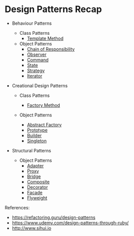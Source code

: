 Design Patterns Recap
======

* Behaviour Patterns
  - Class Patterns
     * [Template Method](https://github.com/sayidu/design-patterns/tree/master/behavioural_patterns/template)
  - Object Patterns
     * [Chain of Responsibility](https://github.com/sayidu/design-patterns/tree/master/behavioural_patterns/chain_of_responsibility)
     * [Observer](https://github.com/sayidu/design-patterns/tree/master/behavioural_patterns/observer)
     * [Command](https://github.com/sayidu/design-patterns/tree/master/bgtehavioural_patterns/command)
     * [State](https://github.com/sayidu/design-patterns/tree/master/behavioural_patterns/state)
     * [Strategy](https://github.com/sayidu/design-patterns/tree/master/behavioural_patterns/strategy)
     * [Iterator](https://github.com/sayidu/design-patterns/tree/master/behavioural_patterns/iterator)

* Creational Design Patterns
  - Class Patterns
    * [Factory Method](https://github.com/sayidu/design-patterns/tree/master/creational_patterns/factory_method)

  - Object Patterns
    * [Abstract Factory](https://github.com/sayidu/design-patterns/tree/master/creational_patterns/abstract_factory)
    * [Prototype](https://github.com/sayidu/design-patterns/tree/master/creational_patterns/prototype)
    * [Builder](https://github.com/sayidu/design-patterns/tree/master/creational_patterns/builder)
    * [Singleton](https://github.com/sayidu/design-patterns/tree/master/creational_patterns/singleton)

* Structural Patterns
  - Object Patterns
    * [Adapter](https://github.com/sayidu/design-patterns/tree/master/structural_patterns/adapter)
    * [Proxy](https://github.com/sayidu/design-patterns/tree/master/structural_patterns/proxy)
    * [Bridge](https://github.com/sayidu/design-patterns/tree/master/structural_patterns/bridge)
    * [Composite](https://github.com/sayidu/design-patterns/tree/master/structural_patterns/composite)
    * [Decorator](https://github.com/sayidu/design-patterns/tree/master/structural_patterns/decorator)
    * [Facade](https://github.com/sayidu/design-patterns/tree/master/structural_patterns/facade)
    * [Flyweight](https://github.com/sayidu/design-patterns/tree/master/structural_patterns/flyweight)

References:

* https://refactoring.guru/design-patterns
* https://www.udemy.com/design-patterns-through-ruby/
* http://www.sihui.io